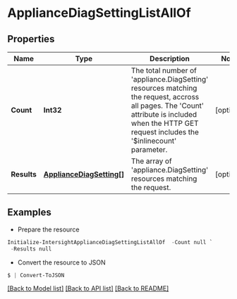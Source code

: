 # ApplianceDiagSettingListAllOf
## Properties

Name | Type | Description | Notes
------------ | ------------- | ------------- | -------------
**Count** | **Int32** | The total number of &#39;appliance.DiagSetting&#39; resources matching the request, accross all pages. The &#39;Count&#39; attribute is included when the HTTP GET request includes the &#39;$inlinecount&#39; parameter. | [optional] 
**Results** | [**ApplianceDiagSetting[]**](ApplianceDiagSetting.md) | The array of &#39;appliance.DiagSetting&#39; resources matching the request. | [optional] 

## Examples

- Prepare the resource
```powershell
Initialize-IntersightApplianceDiagSettingListAllOf  -Count null `
 -Results null
```

- Convert the resource to JSON
```powershell
$ | Convert-ToJSON
```

[[Back to Model list]](../README.md#documentation-for-models) [[Back to API list]](../README.md#documentation-for-api-endpoints) [[Back to README]](../README.md)


